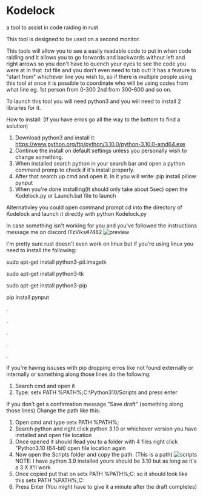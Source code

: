 # Kodelock
a tool to assist in code raiding in rust

This tool is designed to be used on a second monitor.

This tools will allow you to see a easily readable code to put in when code raiding and it allows you to go forwards and backwards without left and right arrows so you don't have to quench your eyes to see the code you were at in that .txt file and you don't even need to tab out!
It has a feature to "start from" whichever line you wish to, so if there is multiple people using this tool at once it is possible to coordinate who will be using codes from what line eg. 1st person from 0-300 2nd from 300-600 and so on.

To launch this tool you will need python3 and you will need to install 2 libraries for it.

How to install:   (If you have erros go all the way to the bottom to find a solution)

1) Download python3 and install it: https://www.python.org/ftp/python/3.10.0/python-3.10.0-amd64.exe
2) Continue the install on default settings unless you personally wish to change something.
3) When installed search python in your search bar and open a python command promp to check if it's install properly.
4) After that search up cmd and open it. In it you will write: pip install pillow pynput 
5) When you're done installing(It should only take about 5sec) open the Kodelock.py or Launch.bat file to launch

Alternativley you could open command prompt cd into the directory of Kodelock and launch it directly with  python Kodelock.py

In case something isn't working for you and you've followed the instructions message me on discord ITzViks#7482
![preview](https://user-images.githubusercontent.com/66530955/142982262-1332ceb8-1110-4fb6-8f17-d4e8bd5ec5fa.png)

I'm pretty sure rust doesn't even work on linux but if you're using linux you need to install the following:

sudo apt-get install python3-pil.imagetk

sudo apt-get install python3-tk

sudo apt-get install python3-pip

pip install pynput

.

.

.

.

.

If you're having issuses with pip dropping erros like not found externally or internally or something along those lines do the following:

1) Search cmd and open it
2) Type: setx PATH %PATH%;C:\Python310/Scripts and press enter

If you don't get a confirmation message "Save draft" (something along those lines)
Change the path like this:

1) Open cmd and type setx PATH %PATH%;
2) Search python and right click python 3.10 or whichever version you have installed and open file location
3) Once opened it should llead you to a folder with 4 files right click "Python3.10 (64-bit) open file location again 
4) Now open the Scripts folder and copy the path. (This is a path) ![scripts](https://user-images.githubusercontent.com/66530955/143000977-0e7635ad-60d2-41e2-9c56-84993c79b7f1.png)
NOTE: I have python 3.9 installed yours should be 3.10 but as long as it's a 3.X it'll work
6) Once copied put that on setx PATH %PATH%;C: so it should look like this
setx PATH %PATH%;C:<Path you copied> 
7) Press Enter (You might have to give it a minute after the draft completes) 
